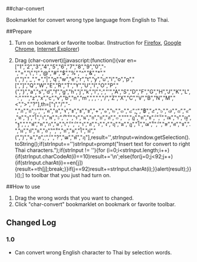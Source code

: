 ##char-convert

Bookmarklet for convert wrong type language from English to Thai.

##Prepare

1. Turn on bookmark or favorite toolbar. (Instruction for [Firefox](http://support.mozilla.org/en-US/kb/bookmarks-toolbar-display-favorite-websites#os=win7&browser=fx19), [Google Chrome](http://support.google.com/chrome/bin/answer.py?hl=en&answer=95745), [Internet Explorer](http://windows.microsoft.com/en-us/windows-vista/show-or-hide-the-favorites-bar-in-internet-explorer-8))

2. Drag (char-convert)[javascript:(function(){var en=["1","2","3","4","5","6","7","8","9","0","-","=","\\","!","@","#","$","%","^","&","*","(",")","_","+","|","q","w","e","r","t","y","u","i","o","p","[","]","Q","W","E","R","T","Y","U","I","O","P","{","}","a","s","d","f","g","h","j","k","l",";","'","A","S","D","F","G","H","J","K","L",":","\"","z","x","c","v","b","n","m",",",".","/","Z","X","C","V","B","N","M","<",">","?"],th=["ๅ","/","-","ภ","ถ","ุ","ึ","ค","ต","จ","ข","ช","ฃ","+","๑","๒","๓","๔","ู","฿","๕","๖","๗","๘","๙","ฅ","ๆ","ไ","ำ","พ","ะ","ั","ี","ร","น","ย","บ","ล","๐","\"","ฎ","ฑ","ธ","ํ","๊","ณ","ฯ","ญ","ฐ",",","ฟ","ห","ก","ด","เ","้","่","า","ส","ว","ง","ฤ","ฆ","ฏ","โ","ฌ","็","๋","ษ","ศ","ซ",".","ผ","ป","แ","อ","ิ","ื","ท","ม","ใ","ฝ","(",")","ฉ","ฮ","ฺ","์","?","ฒ","ฬ","ฦ"],result='',strInput=window.getSelection().toString();if(strInput=='')strInput=prompt("Insert text for convert to right Thai characters.");if(strInput != ''){for (i=0;i<strInput.length;i++){if(strInput.charCodeAt(i)==10)result+='\n';else{for(j=0;j<92;j++){if(strInput.charAt(i)==en[j]){result+=th[j];break;}}if(j==92)result+=strInput.charAt(i);}}alert(result);}})();] to toolbar that you just had turn on.


##How to use

1. Drag the wrong words that you want to changed.
2. Click "char-convert" bookmarklet on bookmark or favorite toolbar.


## Changed Log

### 1.0
* Can convert wrong English character to Thai by selection words. 
